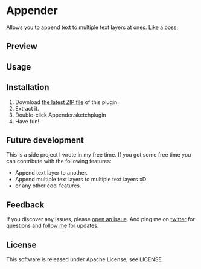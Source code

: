 # Appender
Allows you to append text to multiple text layers at ones. Like a boss.

## Preview

## Usage

## Installation
1. Download [the latest ZIP file][1] of this plugin.
2. Extract it.
3. Double-click Appender.sketchplugin
4. Have fun!

## Future development
This is a side project I wrote in my free time. If you got some free time you can contribute with the following features:
* Append text layer to another.
* Append multiple text layers to multiple text layers xD
* or any other cool features.

## Feedback
If you discover any issues, please [open an issue][2].
And ping me on [twitter][3] for questions and [follow me][3] for updates.

## License
This software is released under Apache License, see LICENSE.

[1]: https://github.com/ahmedshaalan/appender-sketch-plugin/archive/master.zip
[2]: https://github.com/ahmedshaalan/appender-sketch-plugin/issues
[3]: https://twitter.com/ahmed_shaalan